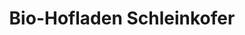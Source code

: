 ---
title: "Bio-Hofladen Schleinkofer"
url: /karlsruhe/bio-hofladen-schleinkofer/
shop: Hofladen
---